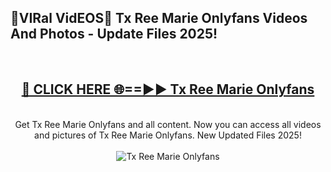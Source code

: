 <h2>🔴VIRal VidEOS🔴 Tx Ree Marie Onlyfans Videos And Photos - Update Files 2025!</h2>
<br>
<div align="center">
<h2><a href="https://virallinks.top/odZfE0" rel="nofollow">🔴 CLICK HERE 🌐==►► Tx Ree Marie Onlyfans</a></h2>
<br>
Get Tx Ree Marie Onlyfans and all content. Now you can access all videos and pictures of Tx Ree Marie Onlyfans. New Updated Files 2025!
<br>
<br>
<a href="https://virallinks.top/odZfE0" rel="nofollow" data-target="animated-image.originalLink"><img src="https://i.imgur.com/dJHk4Zq.gif)" alt="Tx Ree Marie Onlyfans" style="max-width: 100%; display: inline-block;" data-target="animated-image.originalImage"></a>
</div>
<br>
